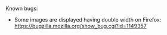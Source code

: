Known bugs:

- Some images are displayed having double width on Firefox: https://bugzilla.mozilla.org/show_bug.cgi?id=1149357